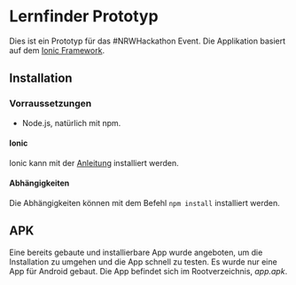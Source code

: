 # Lernfinder Prototyp

Dies ist ein Prototyp für das #NRWHackathon Event. Die Applikation basiert auf dem [Ionic Framework](http://ionicframework.com/).

## Installation

### Vorraussetzungen
- Node.js, natürlich mit npm.

#### Ionic
Ionic kann mit der [Anleitung](http://ionicframework.com/getting-started/) installiert werden.

#### Abhängigkeiten
Die Abhängigkeiten können mit dem Befehl `npm install` installiert werden.

## APK

Eine bereits gebaute und installierbare App wurde angeboten, um die Installation zu umgehen und die App schnell zu testen. Es wurde nur eine App für Android gebaut. Die App befindet sich im Rootverzeichnis, _app.apk_.
